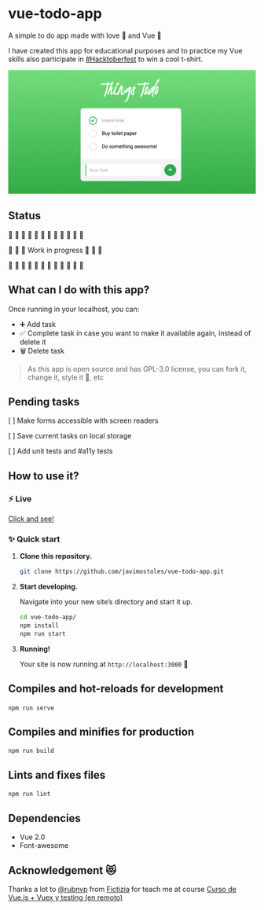 # vue-todo-app

A simple to do app made with love 💚 and Vue 🖖

I have created this app for educational purposes and to practice my Vue skills also participate in [#Hacktoberfest](https://hacktoberfest.digitalocean.com/) to win a cool t-shirt.

![Screenshot](https://github.com/javimostoles/vue-todo-app/blob/main/screenshot.png?raw=true) 


## Status
🔧 🔧 🔧 🔧 🔧 🔧 🔧 🔧 🔧 🔧 🔧 🔧  

🔧 🔧 🔧  Work in progress  🔧 🔧 🔧 

🔧 🔧 🔧 🔧 🔧 🔧 🔧 🔧 🔧 🔧 🔧 🔧  

## What can I do with this app?

Once running in your localhost, you can:

- ➕ Add task
- ✅ Complete task in case you want to make it available again, instead of delete it
- 🗑️ Delete task

> As this app is open source and has GPL-3.0 license, you can fork it, change it, style it 💅, etc

## Pending tasks

[ ] Make forms accessible with screen readers

[ ] Save current tasks on local storage

[ ] Add unit tests and #a11y tests

## How to use it? 

### ⚡️ Live
[Click and see!](https://javimostoles.github.io/vue-todo-app/)

 ### ✨ Quick start

1.  **Clone this repository.**

    ```sh
    git clone https://github.com/javimostoles/vue-todo-app.git
    ```

2.  **Start developing.**

    Navigate into your new site’s directory and start it up.

    ```sh
    cd vue-todo-app/
    npm install
    npm run start
    ```

3.  **Running!**

    Your site is now running at `http://localhost:3000` 🚀 



## Compiles and hot-reloads for development

```
npm run serve
```

## Compiles and minifies for production
```
npm run build
```

## Lints and fixes files
```
npm run lint
```

## Dependencies

- Vue 2.0
- Font-awesome

## Acknowledgement 😻

Thanks a lot to [@rubnvp](https://github.com/rubnvp/) from [Fictizia](https://github.com/fictizia/) for teach me
at course [Curso de Vue.js + Vuex y testing (en remoto)](https://fictizia.com/formacion/curso-vue-js)
